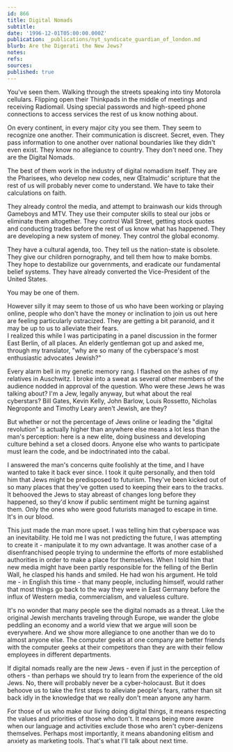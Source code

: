 ```yaml
---
id: 866
title: Digital Nomads
subtitle: 
date: '1996-12-01T05:00:00.000Z'
publication: _publications/nyt_syndicate_guardian_of_london.md
blurb: Are the Digerati the New Jews?
notes: 
refs: 
sources: 
published: true
---
```

You've seen them. Walking through the streets speaking into tiny Motorola cellulars. Flipping open their Thinkpads in the middle of meetings and receiving Radiomail. Using special passwords and high-speed phone connections to access services the rest of us know nothing about.

On every continent, in every major city you see them. They seem to recognize one another. Their communication is discreet. Secret, even. They pass information to one another over national boundaries like they didn't even exist. They know no allegiance to country. They don't need one. They are the Digital Nomads.

The best of them work in the industry of digital nomadism itself. They are the Pharisees, who develop new codes, new Œtalmudic' scripture that the rest of us will probably never come to understand. We have to take their calculations on faith.

They already control the media, and attempt to brainwash our kids through Gameboys and MTV. They use their computer skills to steal our jobs or eliminate them altogether. They control Wall Street, getting stock quotes and conducting trades before the rest of us know what has happened. They are developing a new system of money. They control the global economy.

They have a cultural agenda, too. They tell us the nation-state is obsolete. They give our children pornography, and tell them how to make bombs. They hope to destabilize our governments, and eradicate our fundamental belief systems. They have already converted the Vice-President of the United States.

You may be one of them.

However silly it may seem to those of us who have been working or playing online, people who don't have the money or inclination to join us out here are feeling particularly ostracized. They are getting a bit paranoid, and it may be up to us to alleviate their fears.  
I realized this while I was participating in a panel discussion in the former East Berlin, of all places. An elderly gentleman got up and asked me, through my translator, "why are so many of the cyberspace's most enthusiastic advocates Jewish?"

Every alarm bell in my genetic memory rang. I flashed on the ashes of my relatives in Auschwitz. I broke into a sweat as several other members of the audience nodded in approval of the question. Who were these Jews he was talking about? I'm a Jew, legally anyway, but what about the real cyberstars? Bill Gates, Kevin Kelly, John Barlow, Louis Rossetto, Nicholas Negroponte and Timothy Leary aren't Jewish, are they?

But whether or not the percentage of Jews online or leading the "digital revolution" is actually higher than anywhere else means a lot less than the man's perception: here is a new elite, doing business and developing culture behind a set a closed doors. Anyone else who wants to participate must learn the code, and be indoctrinated into the cabal.

I answered the man's concerns quite foolishly at the time, and I have wanted to take it back ever since. I took it quite personally, and then told him that Jews might be predisposed to futurism. They've been kicked out of so many places that they've gotten used to keeping their ears to the tracks. It behooved the Jews to stay abreast of changes long before they happened, so they'd know if public sentiment might be turning against them. Only the ones who were good futurists managed to escape in time. It's in our blood.

This just made the man more upset. I was telling him that cyberspace was an inevitability. He told me I was not predicting the future, I was attempting to create it - manipulate it to my own advantage. It was another case of a disenfranchised people trying to undermine the efforts of more established authorities in order to make a place for themselves. When I told him that new media might have been partly responsible for the felling of the Berlin Wall, he clasped his hands and smiled. He had won his argument. He told me - in English this time - that many people, including himself, would rather that most things go back to the way they were in East Germany before the influx of Western media, commercialism, and valueless culture.

It's no wonder that many people see the digital nomads as a threat. Like the original Jewish merchants traveling through Europe, we wander the globe peddling an economy and a world view that we argue will soon be everywhere. And we show more allegiance to one another than we do to almost anyone else. The computer geeks at one company are better friends with the computer geeks at their competitors than they are with their fellow employees in different departments.

If digital nomads really are the new Jews - even if just in the perception of others - than perhaps we should try to learn from the experience of the old Jews. No, there will probably never be a cyber-holocaust. But it does behoove us to take the first steps to alleviate people's fears, rather than sit back idly in the knowledge that we really don't mean anyone any harm.

For those of us who make our living doing digital things, it means respecting the values and priorities of those who don't. It means being more aware when our language and activities exclude those who aren't cyber-denizens themselves. Perhaps most importantly, it means abandoning elitism and anxiety as marketing tools. That's what I'll talk about next time.
